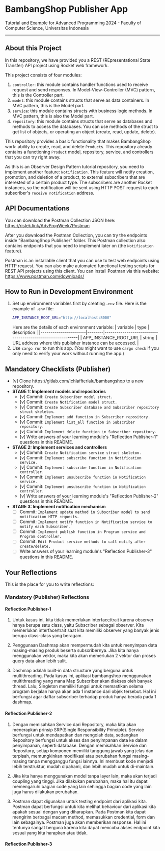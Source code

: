 # BambangShop Publisher App
Tutorial and Example for Advanced Programming 2024 - Faculty of Computer Science, Universitas Indonesia

---

## About this Project
In this repository, we have provided you a REST (REpresentational State Transfer) API project using Rocket web framework.

This project consists of four modules:
1.  `controller`: this module contains handler functions used to receive request and send responses.
    In Model-View-Controller (MVC) pattern, this is the Controller part.
2.  `model`: this module contains structs that serve as data containers.
    In MVC pattern, this is the Model part.
3.  `service`: this module contains structs with business logic methods.
    In MVC pattern, this is also the Model part.
4.  `repository`: this module contains structs that serve as databases and methods to access the databases.
    You can use methods of the struct to get list of objects, or operating an object (create, read, update, delete).

This repository provides a basic functionality that makes BambangShop work: ability to create, read, and delete `Product`s.
This repository already contains a functioning `Product` model, repository, service, and controllers that you can try right away.

As this is an Observer Design Pattern tutorial repository, you need to implement another feature: `Notification`.
This feature will notify creation, promotion, and deletion of a product, to external subscribers that are interested of a certain product type.
The subscribers are another Rocket instances, so the notification will be sent using HTTP POST request to each subscriber's `receive notification` address.

## API Documentations

You can download the Postman Collection JSON here: https://ristek.link/AdvProgWeek7Postman

After you download the Postman Collection, you can try the endpoints inside "BambangShop Publisher" folder.
This Postman collection also contains endpoints that you need to implement later on (the `Notification` feature).

Postman is an installable client that you can use to test web endpoints using HTTP request.
You can also make automated functional testing scripts for REST API projects using this client.
You can install Postman via this website: https://www.postman.com/downloads/

## How to Run in Development Environment
1.  Set up environment variables first by creating `.env` file.
    Here is the example of `.env` file:
    ```bash
    APP_INSTANCE_ROOT_URL="http://localhost:8000"
    ```
    Here are the details of each environment variable:
    | variable              | type   | description                                                |
    |-----------------------|--------|------------------------------------------------------------|
    | APP_INSTANCE_ROOT_URL | string | URL address where this publisher instance can be accessed. |
2.  Use `cargo run` to run this app.
    (You might want to use `cargo check` if you only need to verify your work without running the app.)

## Mandatory Checklists (Publisher)
-   [v] Clone https://gitlab.com/ichlaffterlalu/bambangshop to a new repository.
-   **STAGE 1: Implement models and repositories**
    -   [v] Commit: `Create Subscriber model struct.`
    -   [v] Commit: `Create Notification model struct.`
    -   [v] Commit: `Create Subscriber database and Subscriber repository struct skeleton.`
    -   [v] Commit: `Implement add function in Subscriber repository.`
    -   [v] Commit: `Implement list_all function in Subscriber repository.`
    -   [v] Commit: `Implement delete function in Subscriber repository.`
    -   [v] Write answers of your learning module's "Reflection Publisher-1" questions in this README.
-   **STAGE 2: Implement services and controllers**
    -   [v] Commit: `Create Notification service struct skeleton.`
    -   [v] Commit: `Implement subscribe function in Notification service.`
    -   [v] Commit: `Implement subscribe function in Notification controller.`
    -   [v] Commit: `Implement unsubscribe function in Notification service.`
    -   [v] Commit: `Implement unsubscribe function in Notification controller.`
    -   [v] Write answers of your learning module's "Reflection Publisher-2" questions in this README.
-   **STAGE 3: Implement notification mechanism**
    -   [ ] Commit: `Implement update method in Subscriber model to send notification HTTP requests.`
    -   [ ] Commit: `Implement notify function in Notification service to notify each Subscriber.`
    -   [ ] Commit: `Implement publish function in Program service and Program controller.`
    -   [ ] Commit: `Edit Product service methods to call notify after create/delete.`
    -   [ ] Write answers of your learning module's "Reflection Publisher-3" questions in this README.

## Your Reflections
This is the place for you to write reflections:

### Mandatory (Publisher) Reflections

#### Reflection Publisher-1
1. Untuk kasus ini, kita tidak memerlukan interface/trait karena observer hanya berupa satu class, yaitu Subscriber sebagai observer. Kita memerlukan interface/trait saat kita memiliki observer yang banyak jenis berupa class-class yang beragam.

2. Penggunaan Dashmap akan mempermudah kita untuk menyimpan data masing-masing produk beserta subscribernya. Jika kita hanya menggunakan vektor, maka kita akan memerlukan 2 vektor dan proses query data akan lebih sulit.

3. Dashmap adalah built-in data structure yang berguna untuk multithreading. Pada kasus ini, aplikasi bambangshop menggunakan multithreading yang mana Map Subscriber akan diakses oleh banyak thread. Lalu, Singleton memiliki fungsi untuk memastikan selama program berjalan hanya akan ada 1 instance dari objek tersebut. Hal ini berfungsi agar daftar subscriber terhadap produk hanya berada pada 1 dashmap.

#### Reflection Publisher-2
1. Dengan memisahkan Service dari Repository, maka kita akan menerapkan prinsip SRP(Single Responsibility Principle). Service berfungsi untuk mendapatkan dan mengolah data, sedangkan Repository berfungsi untuk akses dan penyimpanan data ke dalam penyimpanan, seperti database. Dengan memisahkan Service dan Repository, setiap komponen memiliki tanggung jawab yang jelas dan terpisah, memungkinkan modifikasi atau perubahan fungsi masing-masing tanpa mengganggu fungsi lainnya. Ini membuat kode menjadi lebih terstruktur, mudah dipahami, dan lebih mudah untuk di-maintain.

2. Jika kita hanya menggunakan model tanpa layer lain, maka akan terjadi coupling yang tinggi. Jika dilakukan perubahan, maka hal itu dapat memengaruhi bagian code yang lain sehingga bagian code yang lain juga harus dilakukan perubahan.

3. Postman dapat digunakan untuk testing endpoint dari aplikasi kita. Postman dapat berfungsi untuk kita melihat behaviour dari aplikasi kita apakah sesuai dengan yang diharapkan. Pada Postman kita dapat mengirim berbagai macam method, memasukkan credential, form dan lain sebagainya. Postman juga akan memberikan response. Hal ini tentunya sangat berguna karena kita dapat mencoba akses endpoint kita sesuai yang kita harapkan atau tidak.

#### Reflection Publisher-3
